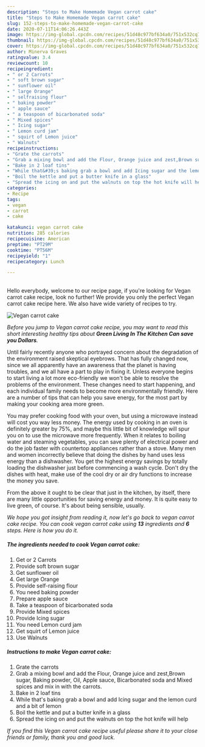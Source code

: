 ```yaml
---
description: "Steps to Make Homemade Vegan carrot cake"
title: "Steps to Make Homemade Vegan carrot cake"
slug: 152-steps-to-make-homemade-vegan-carrot-cake
date: 2020-07-11T14:06:26.443Z
image: https://img-global.cpcdn.com/recipes/51d48c977bf634a0/751x532cq70/vegan-carrot-cake-recipe-main-photo.jpg
thumbnail: https://img-global.cpcdn.com/recipes/51d48c977bf634a0/751x532cq70/vegan-carrot-cake-recipe-main-photo.jpg
cover: https://img-global.cpcdn.com/recipes/51d48c977bf634a0/751x532cq70/vegan-carrot-cake-recipe-main-photo.jpg
author: Minerva Graves
ratingvalue: 3.4
reviewcount: 10
recipeingredient:
- " or 2 Carrots"
- " soft brown sugar"
- " sunflower oil"
- " large Orange"
- " selfraising flour"
- " baking powder"
- " apple sauce"
- " a teaspoon of bicarbonated soda"
- " Mixed spices"
- " Icing sugar"
- " Lemon curd jam"
- " squirt of Lemon juice"
- " Walnuts"
recipeinstructions:
- "Grate the carrots"
- "Grab a mixing bowl and add the Flour, Orange juice and zest,Brown sugar, Baking powder, Oil, Apple sauce, Bicarbonated soda and Mixed spices and mix in with the carrots."
- "Bake in 2 loaf tins"
- "While that&#39;s baking grab a bowl and add Icing sugar and the lemon curd and a bit of lemon"
- "Boil the kettle and put a butter knife in a glass"
- "Spread the icing on and put the walnuts on top the hot knife will help"
categories:
- Recipe
tags:
- vegan
- carrot
- cake

katakunci: vegan carrot cake 
nutrition: 285 calories
recipecuisine: American
preptime: "PT29M"
cooktime: "PT56M"
recipeyield: "1"
recipecategory: Lunch

---
```

<br>
Hello everybody, welcome to our recipe page, if you're looking for Vegan carrot cake recipe, look no further! We provide you only the perfect Vegan carrot cake recipe here. We also have wide variety of recipes to try.
<br>


![Vegan carrot cake](https://img-global.cpcdn.com/recipes/51d48c977bf634a0/751x532cq70/vegan-carrot-cake-recipe-main-photo.jpg)

<i>Before you jump to Vegan carrot cake recipe, you may want to read this short interesting healthy tips about 
<strong>Green Living In The Kitchen Can save you Dollars</strong>.</i>
</br>

Until fairly recently anyone who portrayed concern about the degradation of the environment raised skeptical eyebrows. That has fully changed now, since we all apparently have an awareness that the planet is having troubles, and we all have a part to play in fixing it. Unless everyone begins to start living a lot more eco-friendly we won't be able to resolve the problems of the environment. These changes need to start happening, and each individual family needs to become more environmentally friendly. Here are a number of tips that can help you save energy, for the most part by making your cooking area more green.

You may prefer cooking food with your oven, but using a microwave instead will cost you way less money. The energy used by cooking in an oven is definitely greater by 75%, and maybe this little bit of knowledge will spur you on to use the microwave more frequently. When it relates to boiling water and steaming vegetables, you can save plenty of electrical power and do the job faster with countertop appliances rather than a stove. Many men and women incorrectly believe that doing the dishes by hand uses less energy than a dishwasher. You get the highest energy savings by totally loading the dishwasher just before commencing a wash cycle. Don't dry the dishes with heat, make use of the cool dry or air dry functions to increase the money you save.

From the above it ought to be clear that just in the kitchen, by itself, there are many little opportunities for saving energy and money. It is quite easy to live green, of course. It's about being sensible, usually.


<i>We hope you got insight from reading it, now let's go back to vegan carrot cake recipe. You can cook vegan carrot cake using <strong>13</strong> ingredients and <strong>6</strong> steps. Here is how you do it.
</i>

##### The ingredients needed to cook Vegan carrot cake:

1. Get  or 2 Carrots
1. Provide  soft brown sugar
1. Get  sunflower oil
1. Get  large Orange
1. Provide  self-raising flour
1. You need  baking powder
1. Prepare  apple sauce
1. Take  a teaspoon of bicarbonated soda
1. Provide  Mixed spices
1. Provide  Icing sugar
1. You need  Lemon curd jam
1. Get  squirt of Lemon juice
1. Use  Walnuts


##### Instructions to make Vegan carrot cake:

1. Grate the carrots
1. Grab a mixing bowl and add the Flour, Orange juice and zest,Brown sugar, Baking powder, Oil, Apple sauce, Bicarbonated soda and Mixed spices and mix in with the carrots.
1. Bake in 2 loaf tins
1. While that&#39;s baking grab a bowl and add Icing sugar and the lemon curd and a bit of lemon
1. Boil the kettle and put a butter knife in a glass
1. Spread the icing on and put the walnuts on top the hot knife will help


<i>If you find this Vegan carrot cake recipe useful please share it to your close friends or family, thank you and good luck.</i>
